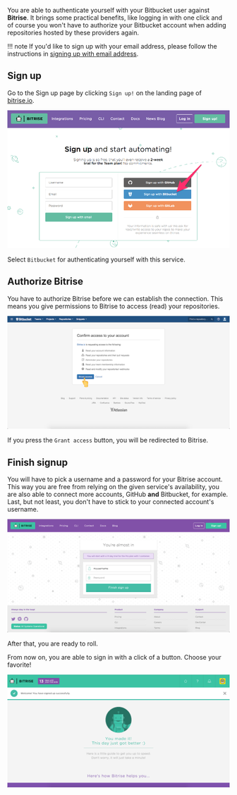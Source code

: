 <p>You are able to authenticate yourself with your Bitbucket user against <strong>Bitrise</strong>. It brings some practical benefits, like logging in with one click and of course you won't have to authorize your Bitbucket account when adding repositories hosted by these providers again.</p>
<p>!!! note
If you'd like to sign up with your email address, please follow the instructions in <a href="/signing-up/signing-up-with-email">signing up with email address</a>.</p>
<h2>Sign up</h2>
<p>Go to the Sign up page by clicking <code>Sign up!</code> on the landing page of <a href="https://bitrise.io">bitrise.io</a>.</p>
<p><img src="/img/signing-up/bitbucket_signup-2017.png" alt="Screenshot"></p>
<p>Select <code>Bitbucket</code> for authenticating yourself with this service.</p>
<h2>Authorize Bitrise</h2>
<p>You have to authorize Bitrise before we can establish the connection. This means you give permissions to Bitrise to access (read) your repositories.</p>
<p><img src="/img/signing-up/bitrise_authorization.png" alt="Screenshot"></p>
<p>If you press the <code>Grant access</code> button, you will be redirected to Bitrise.</p>
<h2>Finish signup</h2>
<p>You will have to pick a username and a password for your Bitrise account. This way you are free from relying on the given service's availability, you are also able to connect more accounts, GitHub <strong>and</strong> Bitbucket, for example. Last, but not least, you don't have to stick to your connected account's username.</p>
<p><img src="/img/signing-up/signup_finish.png" alt="Screenshot"></p>
<p>After that, you are ready to roll.</p>
<p>From now on, you are able to sign in with a click of a button. Choose your favorite!</p>
<p><img src="/img/signing-up/signup_success.png" alt="Screenshot"></p>

